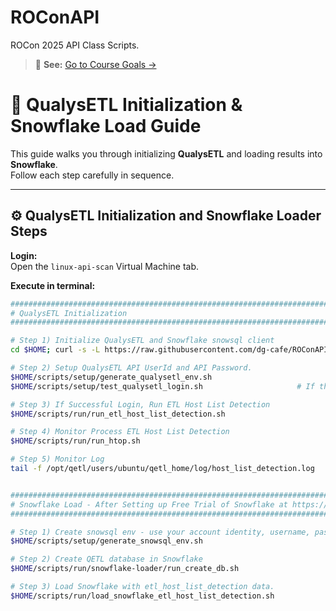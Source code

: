 # ROConAPI
ROCon 2025 API Class Scripts.


> 📘 **See:** [Go to Course Goals →](./docs/01_Course_Goals.md)




# 🧩 QualysETL Initialization & Snowflake Load Guide

This guide walks you through initializing **QualysETL** and loading results into **Snowflake**.  
Follow each step carefully in sequence.



---

## ⚙️ QualysETL Initialization and Snowflake Loader Steps

**Login:**  
Open the `linux-api-scan` Virtual Machine tab.

**Execute in terminal:**

```bash
###############################################################################
# QualysETL Initialization
###############################################################################

# Step 1) Initialize QualysETL and Snowflake snowsql client
cd $HOME; curl -s -L https://raw.githubusercontent.com/dg-cafe/ROConAPI/main/setup.sh -o /dev/stdout | bash 

# Step 2) Setup QualysETL API UserId and API Password.
$HOME/scripts/setup/generate_qualysetl_env.sh
$HOME/scripts/setup/test_qualysetl_login.sh                     # If this command hangs, ctrl-c and rerun as your subscription may be spinning up.

# Step 3) If Successful Login, Run ETL Host List Detection
$HOME/scripts/run/run_etl_host_list_detection.sh

# Step 4) Monitor Process ETL Host List Detection
$HOME/scripts/run/run_htop.sh

# Step 5) Monitor Log
tail -f /opt/qetl/users/ubuntu/qetl_home/log/host_list_detection.log


###############################################################################
# Snowflake Load - After Setting up Free Trial of Snowflake at https://www.snowflake.com
###############################################################################

# Step 1) Create snowsql env - use your account identity, username, password from snowflake setup.
$HOME/scripts/setup/generate_snowsql_env.sh

# Step 2) Create QETL database in Snowflake
$HOME/scripts/run/snowflake-loader/run_create_db.sh

# Step 3) Load Snowflake with etl_host_list_detection data.
$HOME/scripts/run/load_snowflake_etl_host_list_detection.sh
